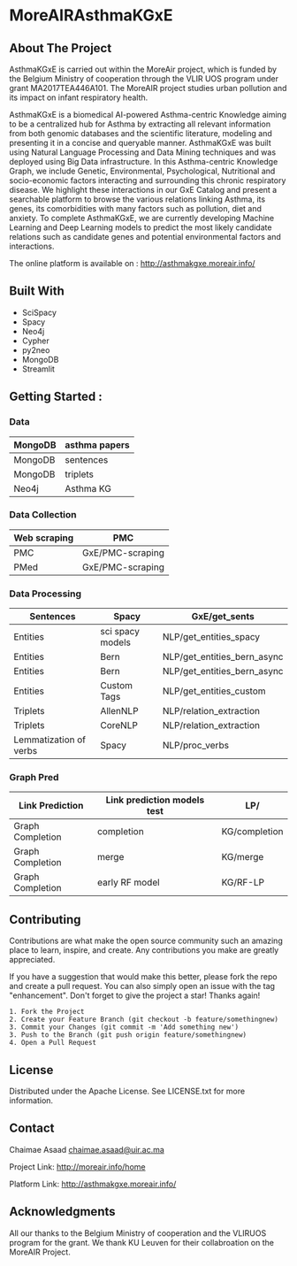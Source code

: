 # MoreAIRAsthmaKGxE


## About The Project 

AsthmaKGxE is carried out within the MoreAir project, which is funded by the Belgium Ministry of cooperation through the VLIR UOS program under grant MA2017TEA446A101. The MoreAIR project studies urban pollution and its impact on infant respiratory health. 

AsthmaKGxE is a biomedical AI-powered Asthma-centric Knowledge aiming to be a centralized hub for Asthma by extracting all relevant information from both genomic databases and the scientific literature, modeling and presenting it in a concise and queryable manner. AsthmaKGxE was built using Natural Language Processing and Data Mining techniques and was deployed using Big Data infrastructure. In this Asthma-centric Knowledge Graph, we include Genetic, Environmental, Psychological, Nutritional and socio-economic factors interacting and surrounding this chronic respiratory disease. We highlight these interactions in our GxE Catalog and present a searchable platform to browse the various relations linking Asthma, its genes, its comorbidities with many factors such as pollution, diet and anxiety. To complete AsthmaKGxE, we are currently developing Machine Learning and Deep Learning models to predict the most likely candidate relations such as candidate genes and potential environmental factors and interactions.

The online platform is available on : http://asthmakgxe.moreair.info/

## Built With 

- SciSpacy 
- Spacy
- Neo4j
- Cypher
- py2neo
- MongoDB
- Streamlit

## Getting Started :

### Data

| MongoDB | asthma papers |
| ----------- | ----------- |
| MongoDB | sentences |
| MongoDB | triplets | 
| Neo4j | Asthma KG |

### Data Collection 

| Web scraping | PMC |
| ----------- | ----------- |
| PMC | GxE/PMC-scraping |
| PMed | GxE/PMC-scraping | 

### Data Processing 

| Sentences | Spacy | GxE/get_sents | 
| ----------- | ----------- | ----------- |
| Entities | sci spacy models | NLP/get_entities_spacy |
| Entities | Bern | NLP/get_entities_bern_async |
| Entities | Bern | NLP/get_entities_bern_async |
| Entities | Custom Tags | NLP/get_entities_custom |
| Triplets | AllenNLP | NLP/relation_extraction |
| Triplets | CoreNLP | NLP/relation_extraction |
| Lemmatization of verbs | Spacy | NLP/proc_verbs |

### Graph Pred


| Link Prediction | Link prediction models test | LP/ | 
| ----------- | ----------- | ----------- |
| Graph Completion | completion | KG/completion |
| Graph Completion | merge | KG/merge |
| Graph Completion | early RF model | KG/RF-LP |



## Contributing 

Contributions are what make the open source community such an amazing place to learn, inspire, and create. Any contributions you make are greatly appreciated.

If you have a suggestion that would make this better, please fork the repo and create a pull request. You can also simply open an issue with the tag "enhancement". Don't forget to give the project a star! Thanks again!

    1. Fork the Project
    2. Create your Feature Branch (git checkout -b feature/somethingnew)
    3. Commit your Changes (git commit -m 'Add something new')
    3. Push to the Branch (git push origin feature/somethingnew)
    4. Open a Pull Request
    
## License

Distributed under the Apache License. See LICENSE.txt for more information.

## Contact

Chaimae Asaad chaimae.asaad@uir.ac.ma

Project Link: http://moreair.info/home

Platform Link: http://asthmakgxe.moreair.info/

## Acknowledgments

All our thanks to the Belgium Ministry of cooperation and the VLIRUOS program for the grant. 
We thank KU Leuven for their collabroation on the MoreAIR Project. 
